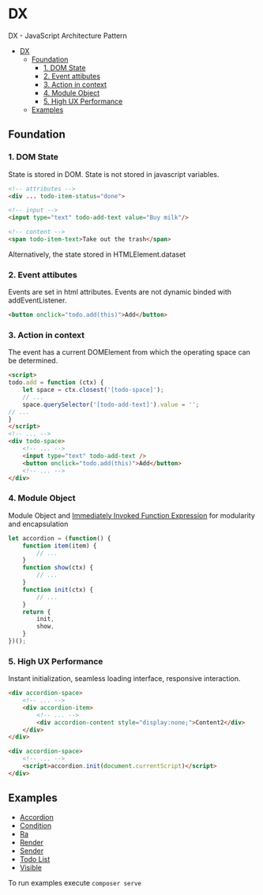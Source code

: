 # DX

DX - JavaScript Architecture Pattern

- [DX](#dx)
  - [Foundation](#foundation)
    - [1. DOM State](#1-dom-state)
    - [2. Event attibutes](#2-event-attibutes)
    - [3. Action in context](#3-action-in-context)
    - [4. Module Object](#4-module-object)
    - [5. High UX Performance](#5-high-ux-performance)
  - [Examples](#examples)

## Foundation

### 1. DOM State

State is stored in DOM. State is not stored in javascript variables.

```html
<!-- attributes -->
<div ... todo-item-status="done">

<!-- input -->
<input type="text" todo-add-text value="Buy milk"/>

<!-- content -->
<span todo-item-text>Take out the trash</span>
```

Alternatively, the state stored in HTMLElement.dataset

### 2. Event attibutes

Events are set in html attributes. Events are not dynamic binded with addEventListener.

```html
<button onclick="todo.add(this)">Add</button>
```

### 3. Action in context

The event has a current DOMElement from which the operating space can be determined.

```html
<script>
todo.add = function (ctx) {
    let space = ctx.closest('[todo-space]');
    // ...
    space.querySelector('[todo-add-text]').value = '';
// ...
}
</script>
<!-- ... -->
<div todo-space>
    <!-- ... -->
    <input type="text" todo-add-text />
    <button onclick="todo.add(this)">Add</button>
    <!-- ... -->
</div>
```

### 4. Module Object

Module Object and [Immediately Invoked Function Expression](https://en.wikipedia.org/wiki/Immediately_invoked_function_expression) for modularity and encapsulation

```javascript
let accordion = (function() {
    function item(item) {
        // ...
    }
    function show(ctx) {
        // ...
    }
    function init(ctx) {
        // ...
    }
    return {
        init,
        show,
    }
})();
```

### 5. High UX Performance

Instant initialization, seamless loading interface, responsive interaction.

```html
<div accordion-space>
    <!-- ... -->
    <div accordion-item>
        <!-- ... -->
        <div accordion-content style="display:none;">Content2</div>
    </div>
</div>
```

```html
<div accordion-space>
    <!-- ... -->
    <script>accordion.init(document.currentScript)</script>
</div>
```

## Examples

- [Accordion](./accordion/)
- [Condition](./condition/)
- [Ra](./ra/)
- [Render](./render/)
- [Sender](./sender/)
- [Todo List](./todolist/)
- [Visible](./visible/)

To run examples execute `composer serve`
